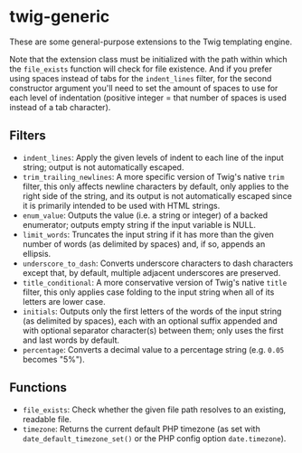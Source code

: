# twig-generic
 These are some general-purpose extensions to the Twig templating engine.

 Note that the extension class must be initialized with the path within which the `file_exists` function will check for file existence.
 And if you prefer using spaces instead of tabs for the `indent_lines` filter, for the second constructor argument you'll need to set the amount of spaces to use for each level of indentation (positive integer = that number of spaces is used instead of a tab character).
## Filters
 * `indent_lines`: Apply the given levels of indent to each line of the input string; output is not automatically escaped.
 * `trim_trailing_newlines`: A more specific version of Twig's native `trim` filter, this only affects newline characters by default, only applies to the right side of the string, and its output is not automatically escaped since it is primarily intended to be used with HTML strings.
 * `enum_value`: Outputs the value (i.e. a string or integer) of a backed enumerator; outputs empty string if the input variable is NULL.
 * `limit_words`: Truncates the input string if it has more than the given number of words (as delimited by spaces) and, if so, appends an ellipsis.
 * `underscore_to_dash`: Converts underscore characters to dash characters except that, by default, multiple adjacent underscores are preserved.
 * `title_conditional`: A more conservative version of Twig's native `title` filter, this only applies case folding to the input string when all of its letters are lower case.
 * `initials`: Outputs only the first letters of the words of the input string (as delimited by spaces), each with an optional suffix appended and with optional separator character(s) between them; only uses the first and last words by default.
 * `percentage`: Converts a decimal value to a percentage string (e.g. `0.05` becomes "5%").
## Functions
 * `file_exists`: Check whether the given file path resolves to an existing, readable file.
 * `timezone`: Returns the current default PHP timezone (as set with `date_default_timezone_set()` or the PHP config option `date.timezone`).

